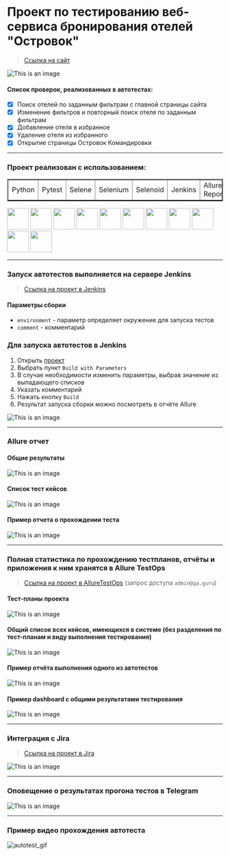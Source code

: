 <h1> Проект по тестированию веб-сервиса бронирования отелей "Островок"</h1>

> <a target="_blank" href="https://ostrovok.ru">Ссылка на сайт</a>

![This is an image](design/image/mainpage.png)

#### Список проверок, реализованных в автотестах:
- [x] Поиск отелей по заданным фильтрам с главной страницы сайта
- [x] Изменение фильтров и повторный поиск отеля по заданным фильтрам
- [x] Добавление отеля в избранное
- [x] Удаление отеля из избранного
- [x] Открытие страницы Островок Командировки

----
### Проект реализован с использованием:

<table border="2">
  <tbody>
    <tr>
        <td>Python</td>
        <td>Pytest</td>
        <td>Selene</td>
        <td>Selenium</td>
        <td>Selenoid</td>
        <td>Jenkins</td>
        <td>Allure Reports</td>
        <td>Allure TestOps</td>
        <td>Jira</td>
    </tr>
  </tbody>
</table>

<img src="design/icons/python-original.svg" width="50"> <img src="design/icons/pytest.png" width="50"> <img src="design/icons/intellij_pycharm.png" width="50"> <img src="design/icons/selene.png" width="50"> <img src="design/icons/selenium.png" width="50"> <img src="design/icons/selenoid.png" width="50"> <img src="design/icons/jenkins.png" width="50"> <img src="design/icons/allure_report.png" width="50"> <img src="design/icons/allure_testops.png" width="50"> <img src="design/icons/tg.png" width="50"> <img src="design/icons/jira.png" width="50">

----
### Запуск автотестов выполняется на сервере Jenkins
> <a target="_blank" href="https://jenkins.autotests.cloud/job/OstrovokSiteAutoTest/">Ссылка на проект в Jenkins</a>

#### Параметры сборки

* `environment` - параметр определяет окружение для запуска тестов
* `comment` - комментарий


### Для запуска автотестов в Jenkins

1. Открыть <a target="_blank" href="https://jenkins.autotests.cloud/job/OstrovokSiteAutoTest/">проект</a>
2. Выбрать пункт `Build with Parameters`
3. В случае необходимости изменить параметры, выбрав значение из выпадающего списков
4. Указать комментарий
5. Нажать кнопку `Build`
6. Результат запуска сборки можно посмотреть в отчёте Allure

![This is an image](design/image/jenkins_build.png)

----
### Allure отчет
#### Общие результаты
![This is an image](design/image/allure_report_overview.png)
#### Список тест кейсов
![This is an image](design/image/allure_report.png)
#### Пример отчета о прохождении теста
![This is an image](design/image/example_test_allure.png)

----

### Полная статистика по прохождению тестпланов, отчёты и приложения к ним хранятся в Allure TestOps
> <a target="_blank" href="https://allure.autotests.cloud/project/3786/dashboards">Ссылка на проект в AllureTestOps</a> (запрос доступа `admin@qa.guru`)

#### Тест-планы проекта
![This is an image](design/image/allure_TestOps_test_plans.png)

#### Общий список всех кейсов, имеющихся в системе (без разделения по тест-планам и виду выполнения тестирования)
![This is an image](design/image/allure_TestOps_test_cases.png)

#### Пример отчёта выполнения одного из автотестов
![This is an image](design/image/example_autotests_allure_TestOps.png)

#### Пример dashboard с общими результатами тестирования
![This is an image](design/image/allure_TestOps_dashboard.png)

----
### Интеграция с Jira
> <a target="_blank" href="https://jira.autotests.cloud/browse/HOMEWORK-955">Ссылка на проект в Jira</a>

![This is an image](design/image/jira.png)

----
### Оповещение о результатах прогона тестов в Telegram
![This is an image](design/image/tg_notification.png)

----
### Пример видео прохождения автотеста
![autotest_gif](design/image/autotest_gif.gif)







